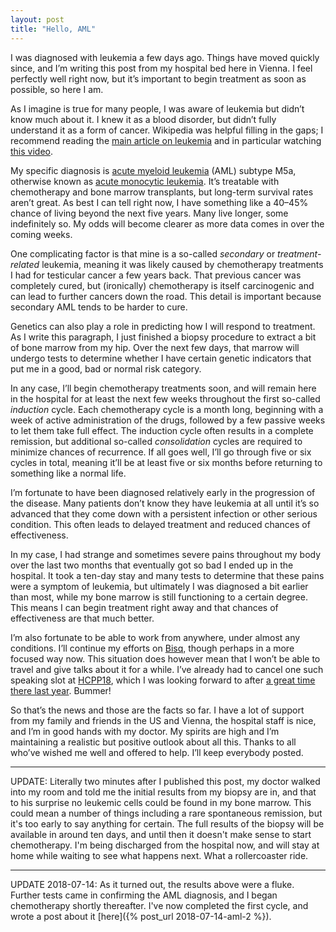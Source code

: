 ```yaml
---
layout: post
title: "Hello, AML"
---
```


I was diagnosed with leukemia a few days ago. Things have moved quickly since, and I’m writing this post from my hospital bed here in Vienna. I feel perfectly well right now, but it’s important to begin treatment as soon as possible, so here I am.

As I imagine is true for many people, I was aware of leukemia but didn’t know much about it. I knew it as a blood disorder, but didn’t fully understand it as a form of cancer. Wikipedia was helpful filling in the gaps; I recommend reading the [main article on leukemia](https://en.wikipedia.org/wiki/Leukemia) and in particular watching [this video](https://upload.wikimedia.org/wikipedia/commons/6/68/Acute_leukemia_1.webm).

My specific diagnosis is [acute myeloid leukemia](https://en.wikipedia.org/wiki/Acute_myeloid_leukemia) (AML) subtype M5a, otherwise known as [acute monocytic leukemia](https://en.wikipedia.org/wiki/Acute_monocytic_leukemia). It’s treatable with chemotherapy and bone marrow transplants, but long-term survival rates aren’t great. As best I can tell right now, I have something like a 40–45% chance of living beyond the next five years. Many live longer, some indefinitely so. My odds will become clearer as more data comes in over the coming weeks.

One complicating factor is that mine is a so-called _secondary_ or _treatment-related_ leukemia, meaning it was likely caused by chemotherapy treatments I had for testicular cancer a few years back. That previous cancer was completely cured, but (ironically) chemotherapy is itself carcinogenic and can lead to further cancers down the road. This detail is important because secondary AML tends to be harder to cure.

Genetics can also play a role in predicting how I will respond to treatment. As I write this paragraph, I just finished a biopsy procedure to extract a bit of bone marrow from my hip. Over the next few days, that marrow will undergo tests to determine whether I have certain genetic indicators that put me in a good, bad or normal risk category.

In any case, I’ll begin chemotherapy treatments soon, and will remain here in the hospital for at least the next few weeks throughout the first so-called _induction_ cycle. Each chemotherapy cycle is a month long, beginning with a week of active administration of the drugs, followed by a few passive weeks to let them take full effect. The induction cycle often results in a complete remission, but additional so-called _consolidation_ cycles are required to minimize chances of recurrence. If all goes well, I’ll go through five or six cycles in total, meaning it’ll be at least five or six months before returning to something like a normal life.

I’m fortunate to have been diagnosed relatively early in the progression of the disease. Many patients don’t know they have leukemia at all until it’s so advanced that they come down with a persistent infection or other serious condition. This often leads to delayed treatment and reduced chances of effectiveness.

In my case, I had strange and sometimes severe pains throughout my body over the last two months that eventually got so bad I ended up in the hospital. It took a ten-day stay and many tests to determine that these pains were a symptom of leukemia, but ultimately I was diagnosed a bit earlier than most, while my bone marrow is still functioning to a certain degree. This means I can begin treatment right away and that chances of effectiveness are that much better.

I’m also fortunate to be able to work from anywhere, under almost any conditions. I’ll continue my efforts on [Bisq](https://docs.bisq.network/intro.html), though perhaps in a more focused way now. This situation does however mean that I won’t be able to travel and give talks about it for a while. I’ve already had to cancel one such speaking slot at [HCPP18](https://neworder.hcpp.cz/), which I was looking forward to after [a great time there last year](https://www.youtube.com/watch?v=rSiHPcuwbo8). Bummer!

So that’s the news and those are the facts so far. I have a lot of support from my family and friends in the US and Vienna, the hospital staff is nice, and I’m in good hands with my doctor. My spirits are high and I’m maintaining a realistic but positive outlook about all this. Thanks to all who’ve wished me well and offered to help. I’ll keep everybody posted.

---

UPDATE: Literally two minutes after I published this post, my doctor walked into my room and told me the initial results from my biopsy are in, and that to his surprise no leukemic cells could be found in my bone marrow. This could mean a number of things including a rare spontaneous remission, but it's too early to say anything for certain. The full results of the biopsy will be available in around ten days, and until then it doesn't make sense to start chemotherapy. I'm being discharged from the hospital now, and will stay at home while waiting to see what happens next. What a rollercoaster ride.

---

UPDATE 2018-07-14: As it turned out, the results above were a fluke. Further tests came in confirming the AML diagnosis, and I began chemotherapy shortly thereafter. I've now completed the first cycle, and wrote a post about it [here]({% post_url 2018-07-14-aml-2 %}).
